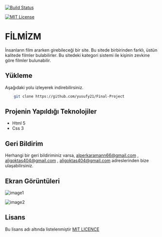 [![Build Status](https://github.com/ytdl-org/youtube-dl/workflows/CI/badge.svg)](https://github.com/ytdl-org/youtube-dl/actions?query=workflow%3ACI)

[![MIT License](https://img.shields.io/badge/License-MIT-green.svg)](https://choosealicense.com/licenses/mit/)



  
# FİLMİZM

İnsanların film ararken girebileceği bir site. Bu sitede birbirinden farklı, üstün kalitede filmler bulabilirler. Bu sitedeki kategori sistemi ile kişinin zevkine göre filmler bulunabilir.​

## Yükleme 

Aşağıdaki yolu izleyerek indirebilirsiniz.
```bash 
    git clone https://github.com/yusufy21/Final-Project
```

    

## Projenin Yapıldığı Teknolojiler

- Html 5
- Css 3
  
## Geri Bildirim

Herhangi bir geri bildiriminiz varsa,  alperkaramann66@gmail.com , aligoktas404@gmail.com , aligoktas404@gmail.com adreslerinden bize ulaşabilirsiniz.

  
## Ekran Görüntüleri

![image1](https://user-images.githubusercontent.com/123965338/224495309-182e6ab9-e4c0-4b49-8c32-89053bf62583.png)


![image2](https://user-images.githubusercontent.com/123965338/224495321-8a7d5579-1e9c-42f6-a276-acf00003bd6a.png)

## Lisans

Bu lisans adı altında listelenmiştir [MIT LICENCE](https://choosealicense.com/licenses/mit/)
